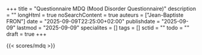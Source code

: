 +++
title = "Questionnaire MDQ (Mood Disorder Questionnaire)"
description = ""
longHtml = true
noSearchContent = true
auteurs = ["Jean-Baptiste FRON"]
date = "2025-09-09T22:25:00+02:00"
publishdate = "2025-09-09"
lastmod = "2025-09-09"
specialites = []
tags = []
sctid = ""
todo = ""
draft = true
+++

{{< scores/mdq >}}
